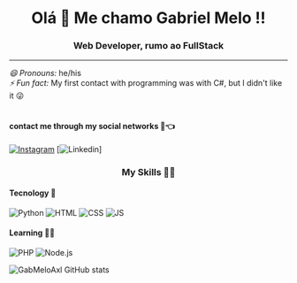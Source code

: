 <h1 align="center"> Olá 🖖 Me chamo Gabriel Melo !!</h1> 
<h3 align="center"> Web Developer, rumo ao FullStack</h3>
<hr>
<i>😄 Pronouns:</i> he/his<br>
<i>⚡ Fun fact:</i> My first contact with programming was with C#, but I didn't like it 😜<br><br>

#### contact me through my social networks 📱👈

[![Instagram](https://img.shields.io/badge/Instagram-E4405F?style=for-the-badge&logo=instagram&logoColor=cyan)](https://instagram.com/gb.meloz) 
[![Linkedin](https://img.shields.io/badge/LinkedIn-054F77)]

<h3 align="center"> My Skills  🤹🏽 </h3>
<h4> Tecnology 🔨 </h4>

![Python](https://img.shields.io/badge/Python-3776AB?style=for-the-badge&logo=python&logoColor=black) ![HTML](https://img.shields.io/badge/HTML-239120?style=for-the-badge&logo=html5&logoColor=white) ![CSS](https://img.shields.io/badge/CSS-239120?&style=for-the-badge&logo=css3&logoColor=white) ![JS](https://img.shields.io/badge/JavaScript-F7DF1E?style=for-the-badge&logo=javascript&logoColor=black)

#### Learning 👨‍🏫 

![PHP](https://img.shields.io/badge/PHP-777BB4?style=for-the-badge&logo=php&logoColor=green) ![Node.js](https://img.shields.io/badge/Node.js-43853D?style=for-the-badge&logo=node.js&logoColor=white) 

![GabMeloAxl GitHub stats](https://github-readme-stats.vercel.app/api?username=GabMeloAXL&show_icons=true&theme=radical)

